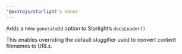 ```yaml
---
'@astrojs/starlight': minor
---
```


Adds a new `generateId` option to Starlight’s `docsLoader()`

This enables overriding the default sluggifier used to convert content filenames to URLs.

